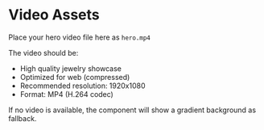# Video Assets

Place your hero video file here as `hero.mp4`

The video should be:
- High quality jewelry showcase
- Optimized for web (compressed)
- Recommended resolution: 1920x1080
- Format: MP4 (H.264 codec)

If no video is available, the component will show a gradient background as fallback.
